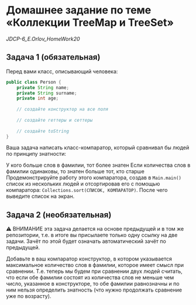 # Домашнее задание по теме «Коллекции TreeMap и TreeSet»
*JDCP-6_E.Orlov_HomeWork20*

## Задача 1 (обязательная)
Перед вами класс, описывающий человека:
```java
public class Person {
    private String name;
    private String surname;
    private int age;
    
    // создайте конструктор на все поля
    
    // создайте геттеры и сеттеры
    
    // создайте toString
}
```
Ваша задача написать класс-компаратор, который сравнивал бы людей по принципу знатности:

У кого больше слов в фамилии, тот более знатен
Если количества слов в фамилии одинаковы, то знатен больше тот, кто старше
Продемонстрируйте работу этого компаратора, создав в `Main.main()` список из нескольких людей и отсортировав его с помощью компаратора: `Collections.sort(СПИСОК, КОМПАРАТОР)`. После чего выведите список на экран.

## Задача 2 (необязательная)
⚠️ ВНИМАНИЕ эта задача делается на основе предыдущей и в том же репозитории, т.е. в итоге вы присылаете только одну ссылку на две задачи. Зачёт по этой будет означать автоматический зачёт по предыдущей.

Добавьте в ваш компаратор конструктор, в котором указывается максимальное количество слов в фамилии, которое имеет смысл при сравнении. Т.е. теперь мы будем при сравнении двух людей считать, что если обе фамилии состоят из количества слов не меньше чем число, указанное в конструкторе, то обе фамилии равнозначны и по ним нельзя определить знатность (что нужно продолжать сравнение уже по возрасту).